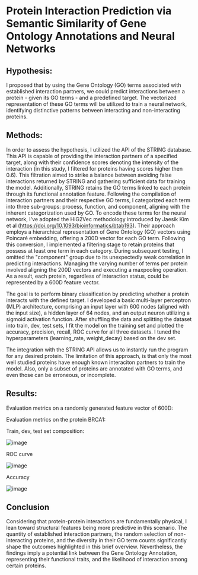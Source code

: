 # Protein Interaction Prediction via Semantic Similarity of Gene Ontology Annotations and Neural Networks

## Hypothesis:

I proposed that by using the Gene Ontology (GO) terms associated with established interaction partners, we could predict interactions between a protein - given its GO terms - and a predefined target. The vectorized representation of these GO terms will be utilized to train a neural network, identifying distinctive patterns between interacting and non-interacting proteins.

## Methods:

In order to assess the hypothesis, I utilized the API of the STRING database. This API is capable of providing the interaction partners of a specified target, along with their confidence scores denoting the intensity of the interaction (in this study, I filtered for proteins having scores higher then 0.6). This filtration aimed to strike a balance between avoiding false interactions returned by STRING and gathering sufficient data for training the model. Additionally, STRING retains the GO terms linked to each protein through its functional annotation feature. Following the compilation of interaction partners and their respective GO terms, I categorized each term into three sub-groups: process, function, and component, aligning with the inherent categorization used by GO. To encode these terms for the neural network, I've adopted the HiG2Vec methodology introduced by Jaesik Kim et al (https://doi.org/10.1093/bioinformatics/btab193). Their approach employs a hierarchical representation of Gene Ontology (GO) vectors using Poincaré embedding, offering a 200D vector for each GO term. Following this conversion, I implemented a filtering stage to retain proteins that possess at least one term in each category. During subsequent testing, I omitted the "component" group due to its unexpectedly weak correlation in predicting interactions. Managing the varying number of terms per protein involved aligning the 200D vectors and executing a maxpooling operation. As a result, each protein, regardless of interaction status, could be represented by a 600D feature vector.

The goal is to perform binary classification by predicting whether a protein interacts with the defined target. I developed a basic multi-layer perceptron (MLP) architecture, comprising an input layer with 600 nodes (aligned with the input size), a hidden layer of 64 nodes, and an output neuron utilizing a sigmoid activation function. After shuffling the data and splitting the dataset into train, dev, test sets, I fit the model on the training set and plotted the accuracy, precision, recall, ROC curve for all three datasets. I tuned the hyperparameters (learning_rate, weight_decay) based on the dev set.

The integration with the STRING API allows us to instantly run the program for any desired protein. The limitation of this approach, is that only the most well studied proteins have enough known interaciton partners to train the model. Also, only a subset of proteins are annotated with GO terms, and even those can be erroneous, or incomplete.

## Results:

Evaluation metrics on a randomly generated feature vector of 600D:

Evaluation metrics on the protein BRCA1:

Train, dev, test set composition:

![image](https://github.com/tothp5991/protein-protein-interaction/assets/61978722/88b87924-c6a4-42c9-9af4-f1db435d67db)


ROC curve

![image](https://github.com/tothp5991/protein-protein-interaction/assets/61978722/4457453a-4162-4526-9ae9-890022abdaa8)


Accuracy

![image](https://github.com/tothp5991/protein-protein-interaction/assets/61978722/212ea7b2-4bba-41ec-a542-0b161d8be43c)

## Conclusion

Considering that protein-protein interactions are fundamentally physical, I lean toward structural features being more predictive in this scenario. The quantity of established interaction partners, the random selection of non-interacting proteins, and the diversity in their GO term counts significantly shape the outcomes highlighted in this brief overview. Nevertheless, the findings imply a potential link between the Gene Ontology Annotation, representing their functional traits, and the likelihood of interaction among certain proteins.
